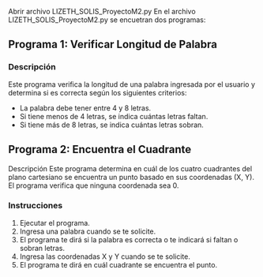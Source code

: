 Abrir archivo LIZETH_SOLIS_ProyectoM2.py 
En el archivo LIZETH_SOLIS_ProyectoM2.py se encuetran dos programas:
## Programa 1: Verificar Longitud de Palabra

### Descripción
Este programa verifica la longitud de una palabra ingresada por el usuario y determina si es correcta según los siguientes criterios:
- La palabra debe tener entre 4 y 8 letras.
- Si tiene menos de 4 letras, se indica cuántas letras faltan.
- Si tiene más de 8 letras, se indica cuántas letras sobran.

## Programa 2: Encuentra el Cuadrante
Descripción
Este programa determina en cuál de los cuatro cuadrantes del plano cartesiano se encuentra un punto basado en sus coordenadas (X, Y). El programa verifica que ninguna coordenada sea 0.
### Instrucciones
1. Ejecutar el programa.
2. Ingresa una palabra cuando se te solicite.
3. El programa te dirá si la palabra es correcta o te indicará si faltan o sobran letras.
4. Ingresa las coordenadas X y Y cuando se te solicite.
5. El programa te dirá en cuál cuadrante se encuentra el punto.


